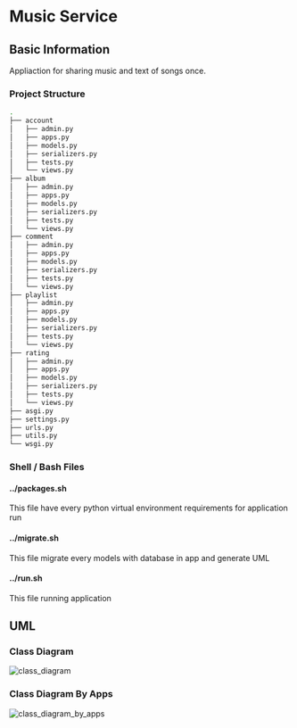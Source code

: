 
# Music Service 

## Basic Information

Appliaction for sharing music and text of songs once.

### Project Structure

```bash
.
├── account
│   ├── admin.py
│   ├── apps.py
│   ├── models.py
│   ├── serializers.py
│   ├── tests.py
│   └── views.py
├── album
│   ├── admin.py
│   ├── apps.py
│   ├── models.py
│   ├── serializers.py
│   ├── tests.py
│   └── views.py
├── comment
│   ├── admin.py
│   ├── apps.py
│   ├── models.py
│   ├── serializers.py
│   ├── tests.py
│   └── views.py
├── playlist
│   ├── admin.py
│   ├── apps.py
│   ├── models.py
│   ├── serializers.py
│   ├── tests.py
│   └── views.py
├── rating
│   ├── admin.py
│   ├── apps.py
│   ├── models.py
│   ├── serializers.py
│   ├── tests.py
│   └── views.py
├── asgi.py
├── settings.py
├── urls.py
├── utils.py
└── wsgi.py
```

### Shell / Bash Files

#### ../packages.sh

This file have every python virtual environment requirements for application run

#### ../migrate.sh

This file migrate every models with database in app and generate UML

#### ../run.sh

This file running application

## UML

### Class Diagram

![class_diagram](https://images-wixmp-ed30a86b8c4ca887773594c2.wixmp.com/f/12abb353-ab91-4433-96d3-b5d9c5847254/de1x3ts-af1f9daf-1aad-439a-87e4-891ea7934b90.png/v1/fill/w_1280,h_1199,strp/music_service_class_diagram_by_00x097_de1x3ts-fullview.png?token=eyJ0eXAiOiJKV1QiLCJhbGciOiJIUzI1NiJ9.eyJzdWIiOiJ1cm46YXBwOiIsImlzcyI6InVybjphcHA6Iiwib2JqIjpbW3siaGVpZ2h0IjoiPD0xMTk5IiwicGF0aCI6IlwvZlwvMTJhYmIzNTMtYWI5MS00NDMzLTk2ZDMtYjVkOWM1ODQ3MjU0XC9kZTF4M3RzLWFmMWY5ZGFmLTFhYWQtNDM5YS04N2U0LTg5MWVhNzkzNGI5MC5wbmciLCJ3aWR0aCI6Ijw9MTI4MCJ9XV0sImF1ZCI6WyJ1cm46c2VydmljZTppbWFnZS5vcGVyYXRpb25zIl19.MQ8Y8G1kYVZE4WzlAbs_iAx_8fztG-uhhTMvzVO6Ovw)

### Class Diagram By Apps

![class_diagram_by_apps](https://images-wixmp-ed30a86b8c4ca887773594c2.wixmp.com/f/12abb353-ab91-4433-96d3-b5d9c5847254/de1x3sf-d977ce0b-fca5-498c-84ce-f899375491ba.png/v1/fill/w_1280,h_811,q_80,strp/music_service_class_diagram_by_apps_by_00x097_de1x3sf-fullview.jpg?token=eyJ0eXAiOiJKV1QiLCJhbGciOiJIUzI1NiJ9.eyJzdWIiOiJ1cm46YXBwOiIsImlzcyI6InVybjphcHA6Iiwib2JqIjpbW3siaGVpZ2h0IjoiPD04MTEiLCJwYXRoIjoiXC9mXC8xMmFiYjM1My1hYjkxLTQ0MzMtOTZkMy1iNWQ5YzU4NDcyNTRcL2RlMXgzc2YtZDk3N2NlMGItZmNhNS00OThjLTg0Y2UtZjg5OTM3NTQ5MWJhLnBuZyIsIndpZHRoIjoiPD0xMjgwIn1dXSwiYXVkIjpbInVybjpzZXJ2aWNlOmltYWdlLm9wZXJhdGlvbnMiXX0.sJmLVbWBIkyd846m3I6vfYhQpdJiOzfe1KOSUKQBP9c)
